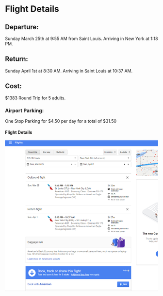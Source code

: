 # Flight Details
## Departure:
Sunday March 25th at 9:55 AM from Saint Louis.
Arriving in New York at 1:18 PM.
## Return:
Sunday April 1st at 8:30 AM.
Arriving in Saint Louis at 10:37 AM.
## Cost:
$1383 Round Trip for 5 adults.
### Airport Parking:
One Stop Parking for $4.50 per day for a total of $31.50
#### Flight Details
![alt text](Images/4320scrumtrippicture.png)

